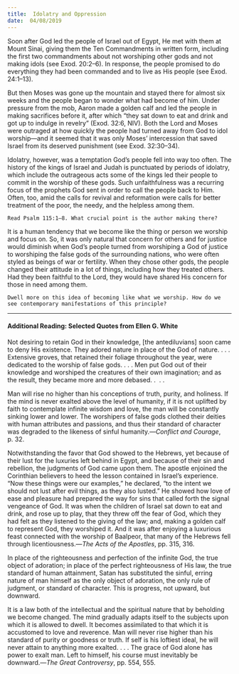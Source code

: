```yaml
---
title:  Idolatry and Oppression
date:  04/08/2019
---
```


Soon after God led the people of Israel out of Egypt, He met with them at Mount Sinai, giving them the Ten Commandments in written form, including the first two commandments about not worshiping other gods and not making idols (see Exod. 20:2–6). In response, the people promised to do everything they had been commanded and to live as His people (see Exod. 24:1–13).

But then Moses was gone up the mountain and stayed there for almost six weeks and the people began to wonder what had become of him. Under pressure from the mob, Aaron made a golden calf and led the people in making sacrifices before it, after which “they sat down to eat and drink and got up to indulge in revelry” (Exod. 32:6, NIV). Both the Lord and Moses were outraged at how quickly the people had turned away from God to idol worship—and it seemed that it was only Moses’ intercession that saved Israel from its deserved punishment (see Exod. 32:30–34).

Idolatry, however, was a temptation God’s people fell into way too often. The history of the kings of Israel and Judah is punctuated by periods of idolatry, which include the outrageous acts some of the kings led their people to commit in the worship of these gods. Such unfaithfulness was a recurring focus of the prophets God sent in order to call the people back to Him. Often, too, amid the calls for revival and reformation were calls for better treatment of the poor, the needy, and the helpless among them.

`Read Psalm 115:1–8. What crucial point is the author making there?`

It is a human tendency that we become like the thing or person we worship and focus on. So, it was only natural that concern for others and for justice would diminish when God’s people turned from worshiping a God of justice to worshiping the false gods of the surrounding nations, who were often styled as beings of war or fertility. When they chose other gods, the people changed their attitude in a lot of things, including how they treated others. Had they been faithful to the Lord, they would have shared His concern for those in need among them.

`Dwell more on this idea of becoming like what we worship. How do we see contemporary manifestations of this principle?`

---

#### Additional Reading: Selected Quotes from Ellen G. White

Not desiring to retain God in their knowledge, [the antediluvians] soon came to deny His existence. They adored nature in place of the God of nature. . . . Extensive groves, that retained their foliage throughout the year, were dedicated to the worship of false gods. . . . Men put God out of their knowledge and worshiped the creatures of their own imagination; and as the result, they became more and more debased. .  . .  

Man will rise no higher than his conceptions of truth, purity, and holiness. If the mind is never exalted above the level of humanity, if it is not uplifted by faith to contemplate infinite wisdom and love, the man will be constantly sinking lower and lower. The worshipers of false gods clothed their deities with human attributes and passions, and thus their standard of character was degraded to the likeness of sinful humanity.—_Conflict and Courage_, p. 32. 

Notwithstanding the favor that God showed to the Hebrews, yet because of their lust for the luxuries left behind in Egypt, and because of their sin and rebellion, the judgments of God came upon them. The apostle enjoined the Corinthian believers to heed the lesson contained in Israel’s experience. “Now these things were our examples,” he declared, “to the intent we should not lust after evil things, as they also lusted.” He showed how love of ease and pleasure had prepared the way for sins that called forth the signal vengeance of God. It was when the children of Israel sat down to eat and drink, and rose up to play, that they threw off the fear of God, which they had felt as they listened to the giving of the law; and, making a golden calf to represent God, they worshiped it. And it was after enjoying a luxurious feast connected with the worship of Baalpeor, that many of the Hebrews fell through licentiousness.—_The Acts of the Apostles_, pp. 315, 316.  

In place of the righteousness and perfection of the infinite God, the true object of adoration; in place of the perfect righteousness of His law, the true standard of human attainment, Satan has substituted the sinful, erring nature of man himself as the only object of adoration, the only rule of judgment, or standard of character. This is progress, not upward, but downward. 

It is a law both of the intellectual and the spiritual nature that by beholding we become changed. The mind gradually adapts itself to the subjects upon which it is allowed to dwell. It becomes assimilated to that which it is accustomed to love and reverence. Man will never rise higher than his standard of purity or goodness or truth. If self is his loftiest ideal, he will never attain to anything more exalted. . . . The grace of God alone has power to exalt man. Left to himself, his course must inevitably be downward.—_The Great Controversy_, pp. 554, 555. 
